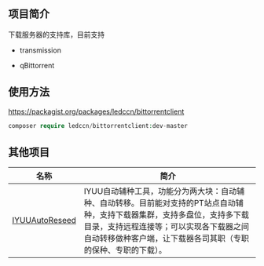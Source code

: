 ## 项目简介

下载服务器的支持库，目前支持

- transmission

- qBittorrent


## 使用方法
https://packagist.org/packages/ledccn/bittorrentclient

```php
composer require ledccn/bittorrentclient:dev-master
```


## 其他项目

| 名称                                                       | 简介                                                         |
| ---------------------------------------------------------- | ------------------------------------------------------------ |
| [IYUUAutoReseed](https://github.com/ledccn/IYUUAutoReseed) | IYUU自动辅种工具，功能分为两大块：自动辅种、自动转移。目前能对支持的PT站点自动辅种，支持下载器集群，支持多盘位，支持多下载目录，支持远程连接等；可以实现各下载器之间自动转移做种客户端，让下载器各司其职（专职的保种、专职的下载）。 |

